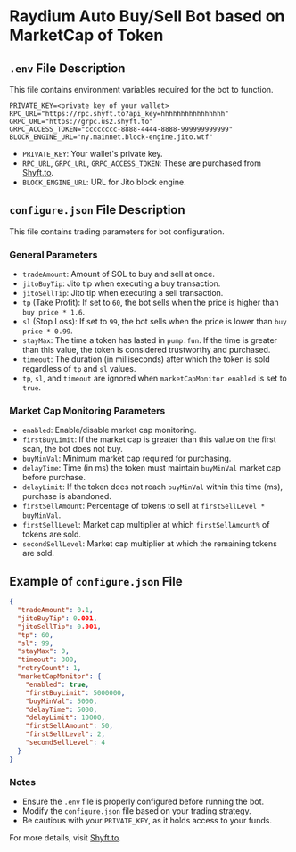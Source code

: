 # Raydium Auto Buy/Sell Bot based on MarketCap of Token

## `.env` File Description
This file contains environment variables required for the bot to function.

```plaintext
PRIVATE_KEY=<private key of your wallet>
RPC_URL="https://rpc.shyft.to?api_key=hhhhhhhhhhhhhhhh"
GRPC_URL="https://grpc.us2.shyft.to"
GRPC_ACCESS_TOKEN="cccccccc-8888-4444-8888-999999999999"
BLOCK_ENGINE_URL="ny.mainnet.block-engine.jito.wtf"
```

- `PRIVATE_KEY`: Your wallet's private key.
- `RPC_URL`, `GRPC_URL`, `GRPC_ACCESS_TOKEN`: These are purchased from [Shyft.to](https://shyft.to/).
- `BLOCK_ENGINE_URL`: URL for Jito block engine.


## `configure.json` File Description
This file contains trading parameters for bot configuration.

### **General Parameters**
- `tradeAmount`: Amount of SOL to buy and sell at once.
- `jitoBuyTip`: Jito tip when executing a buy transaction.
- `jitoSellTip`: Jito tip when executing a sell transaction.
- `tp` (Take Profit): If set to `60`, the bot sells when the price is higher than `buy price * 1.6`.
- `sl` (Stop Loss): If set to `99`, the bot sells when the price is lower than `buy price * 0.99`.
- `stayMax`: The time a token has lasted in `pump.fun`. If the time is greater than this value, the token is considered trustworthy and purchased.
- `timeout`: The duration (in milliseconds) after which the token is sold regardless of `tp` and `sl` values.
- `tp`, `sl`, and `timeout` are ignored when `marketCapMonitor.enabled` is set to `true`.

### **Market Cap Monitoring Parameters**
- `enabled`: Enable/disable market cap monitoring.
- `firstBuyLimit`: If the market cap is greater than this value on the first scan, the bot does not buy.
- `buyMinVal`: Minimum market cap required for purchasing.
- `delayTime`: Time (in ms) the token must maintain `buyMinVal` market cap before purchase.
- `delayLimit`: If the token does not reach `buyMinVal` within this time (ms), purchase is abandoned.
- `firstSellAmount`: Percentage of tokens to sell at `firstSellLevel * buyMinVal`.
- `firstSellLevel`: Market cap multiplier at which `firstSellAmount%` of tokens are sold.
- `secondSellLevel`: Market cap multiplier at which the remaining tokens are sold.

## **Example of `configure.json` File**
```json
{
  "tradeAmount": 0.1,
  "jitoBuyTip": 0.001,
  "jitoSellTip": 0.001,
  "tp": 60,
  "sl": 99,
  "stayMax": 0,
  "timeout": 300,
  "retryCount": 1,
  "marketCapMonitor": {
    "enabled": true,
    "firstBuyLimit": 5000000,
    "buyMinVal": 5000,
    "delayTime": 5000,
    "delayLimit": 10000,
    "firstSellAmount": 50,
    "firstSellLevel": 2,
    "secondSellLevel": 4
  }
}
```

### Notes
- Ensure the `.env` file is properly configured before running the bot.
- Modify the `configure.json` file based on your trading strategy.
- Be cautious with your `PRIVATE_KEY`, as it holds access to your funds.

For more details, visit [Shyft.to](https://shyft.to/).

